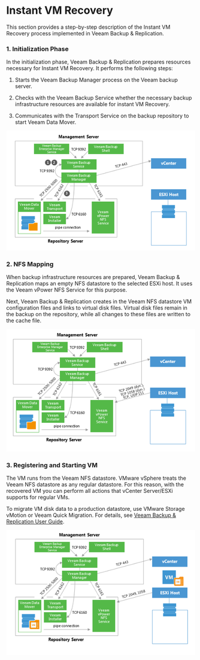 # Instant VM Recovery

This section provides a step-by-step description of the Instant VM
Recovery process implemented in Veeam Backup & Replication.

### 1. Initialization Phase

In the initialization phase, Veeam Backup & Replication prepares
resources necessary for Instant VM Recovery. It performs the following
steps:

1.  Starts the Veeam Backup Manager process on the Veeam backup server.

2.  Checks with the Veeam Backup Service whether the necessary backup
    infrastructure resources are available for instant VM Recovery.

3.  Communicates with the Transport Service on the backup repository to
    start Veeam Data Mover.

![](../media/image64.png)

### 2. NFS Mapping

When backup infrastructure resources are prepared, Veeam Backup &
Replication maps an empty NFS datastore to the selected ESXi host. It
uses the Veeam vPower NFS Service for this purpose.

Next, Veeam Backup & Replication creates in the Veeam NFS datastore VM
configuration files and links to virtual disk files. Virtual disk files
remain in the backup on the repository, while all changes to these files
are written to the cache file.

![](../media/image65.png)

### 3. Registering and Starting VM

The VM runs from the Veeam NFS datastore. VMware vSphere treats the
Veeam NFS datastore as any regular datastore. For this reason, with the
recovered VM you can perform all actions that vCenter Server/ESXi
supports for regular VMs.

To migrate VM disk data to a production datastore, use VMware Storage
vMotion or Veeam Quick Migration. For details, see [Veeam Backup &
Replication User
Guide](https://helpcenter.veeam.com/docs/backup/vsphere/migration_job.html?ver=95).

![](../media/image66.png)
